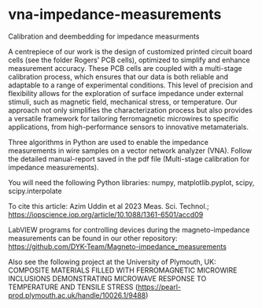# vna-impedance-measurements
Calibration and deembedding for impedance measurments

A centrepiece of our work is the design of customized printed circuit board cells (see the folder Rogers' PCB cells), optimized to simplify and enhance measurement accuracy. These PCB cells are coupled with a multi-stage calibration process, which ensures that our data is both reliable and adaptable to a range of experimental conditions. This level of precision and flexibility allows for the exploration of surface impedance under external stimuli, such as magnetic field, mechanical stress, or temperature. Our approach not only simplifies the characterization process but also provides a versatile framework for tailoring ferromagnetic microwires to specific applications, from high-performance sensors to innovative metamaterials.

Three algorithms in Python are used to enable the impedance measurements in wire samples on a vector network analyzer (VNA).
Follow the detailed manual-report saved in the pdf file (Multi-stage calibration for impedance measurements).

You will need the following Python libraries: numpy, matplotlib.pyplot, scipy, scipy.interpolate

To cite this article: Azim Uddin et al 2023 Meas. Sci. Technol.; https://iopscience.iop.org/article/10.1088/1361-6501/accd09 

LabVIEW programs for controlling devices during the magneto-impedance measurements can be found in our other repository: https://github.com/DYK-Team/Magneto-impedance_measurements

Also see the following project at the University of Plymouth, UK: COMPOSITE MATERIALS FILLED WITH FERROMAGNETIC MICROWIRE INCLUSIONS DEMONSTRATING MICROWAVE RESPONSE TO TEMPERATURE AND TENSILE STRESS (https://pearl-prod.plymouth.ac.uk/handle/10026.1/9488)
